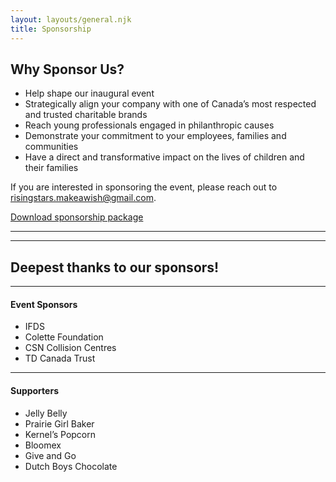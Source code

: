 ```yaml
---
layout: layouts/general.njk
title: Sponsorship
---
```


## Why Sponsor Us?

- Help shape our inaugural event
- Strategically align your company with one of Canada’s most respected and trusted charitable brands
- Reach young professionals engaged in philanthropic causes 
- Demonstrate your commitment to your employees, families and communities
- Have a direct and transformative impact on the lives of children and their families

If you are interested in sponsoring the event, please reach out to [risingstars.makeawish@gmail.com](mailto:risingstars.makeawish@gmail.com).

<p><a class="mt-6 inline-block lg:py-2 py-4 px-4 transition-1 bg-blue-700 hover:bg-blue-800 text-white no-underline rounded font-black lg:text-base text-xl text-center" href="../Sponsorship-package.pdf" target="_blank" rel="noreferrer">Download sponsorship package</a></p>

***
***

## Deepest thanks to our sponsors!

***

#### Event Sponsors

- IFDS
- Colette Foundation
- CSN Collision Centres
- TD Canada Trust

***

#### Supporters

- Jelly Belly
- Prairie Girl Baker
- Kernel’s Popcorn
- Bloomex
- Give and Go
- Dutch Boys Chocolate